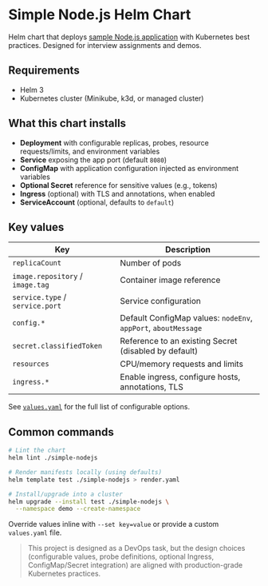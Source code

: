 # Simple Node.js Helm Chart

Helm chart that deploys [sample Node.js application](../app) with Kubernetes best practices.
Designed for interview assignments and demos.

## Requirements

- Helm 3
- Kubernetes cluster (Minikube, k3d, or managed cluster)

## What this chart installs

- **Deployment** with configurable replicas, probes, resource requests/limits, and environment variables
- **Service** exposing the app port (default `8080`)
- **ConfigMap** with application configuration injected as environment variables
- **Optional Secret** reference for sensitive values (e.g., tokens)
- **Ingress** (optional) with TLS and annotations, when enabled
- **ServiceAccount** (optional, defaults to `default`)

## Key values

| Key | Description |
| --- | ----------- |
| `replicaCount` | Number of pods |
| `image.repository` / `image.tag` | Container image reference |
| `service.type` / `service.port`  | Service configuration |
| `config.*` | Default ConfigMap values: `nodeEnv`, `appPort`, `aboutMessage` |
| `secret.classifiedToken` | Reference to an existing Secret (disabled by default) |
| `resources` | CPU/memory requests and limits |
| `ingress.*` | Enable ingress, configure hosts, annotations, TLS |

See [`values.yaml`](./sample-nodejs/values.yaml) for the full list of configurable options.

## Common commands

```bash
# Lint the chart
helm lint ./simple-nodejs

# Render manifests locally (using defaults)
helm template test ./simple-nodejs > render.yaml

# Install/upgrade into a cluster
helm upgrade --install test ./simple-nodejs \
  --namespace demo --create-namespace
```

Override values inline with `--set key=value` or provide a custom `values.yaml` file.

> This project is designed as a DevOps task, but the design choices (configurable values, probe definitions, optional Ingress, ConfigMap/Secret integration) are aligned with production-grade Kubernetes practices.
